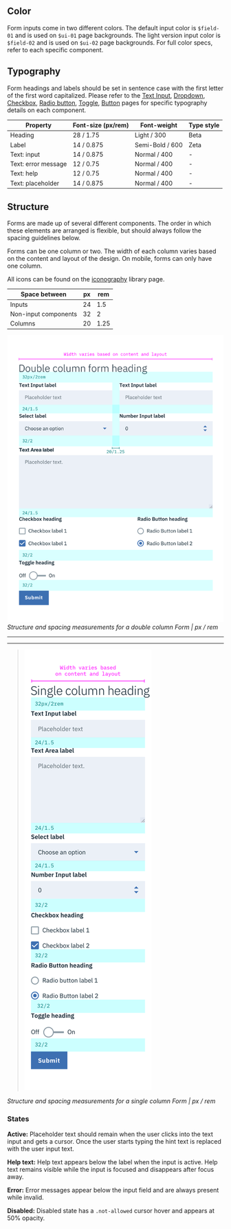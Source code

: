 ## Color

Form inputs come in two different colors. The default input color is `$field-01` and is used on `$ui-01` page backgrounds. The light version input color is `$field-02` and is used on `$ui-02` page backgrounds. For full color specs, refer to each specific component.

## Typography

Form headings and labels should be set in sentence case with the first letter of the first word capitalized. Please refer to the [Text Input](/components/text-input), [Dropdown](/components/dropdown), [Checkbox](/components/checkbox), [Radio button](/components/radio-button), [Toggle](/component/toggle), [Button](/component/button) pages for specific typography details on each component.

| Property | Font-size (px/rem)     | Font-weight  | Type style |
|------------|-----------------|--------------|---|
| Heading    | 28 / 1.75    | Light / 300  | Beta |
| Label      | 14 / 0.875 | Semi-Bold / 600   | Zeta |
| Text: input | 14 / 0.875 | Normal / 400 | - |
| Text: error message | 12 / 0.75 | Normal / 400 | - |
| Text: help | 12 / 0.75 | Normal / 400 | - |
| Text: placeholder | 14 / 0.875 | Normal / 400 | - |

## Structure

Forms are made up of several different components. The order in which these elements are arranged is flexible, but should always follow the spacing guidelines below.

Forms can be one column or two. The width of each column varies based on the content and layout of the design. On mobile, forms can only have one column.

All icons can be found on the [iconography](/style/iconography/library) library page.

| Space between       | px | rem  |
|----------------------|----|------|
| Inputs               | 24 | 1.5  |
| Non-input components | 32 | 2    |
| Columns              | 20 | 1.25 |



![Structure and spacing measurements for a double column form ](images/form-style-2.png)
_Structure and spacing measurements for a double column Form | px / rem_

---
***
> ![Structure and spacing measurements for a single column form](images/form-style-1.png)

_Structure and spacing measurements for a single column Form | px / rem_

### States

**Active:** Placeholder text should remain when the user clicks into the text input and gets a cursor. Once the user starts typing the hint text is replaced with the user input text.

**Help text:** Help text appears below the label when the input is active. Help text remains visible while the input is focused and disappears after focus away.

**Error:** Error messages appear below the input field and are always present while invalid.

**Disabled:** Disabled state has a `.not-allowed` cursor hover and appears at 50% opacity.
